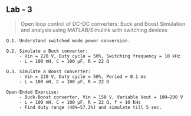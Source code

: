 ## Lab - 3

> Open loop control of DC-DC converters: Buck and Boost
Simulation and analysis using MATLAB/Simulink with switching devices

```
Q.1. Understand switched mode power conversion.

Q.2. Simulate a Buck converter:
     - Vin = 220 V, Duty cycle = 50%, Switching frequency = 10 kHz
     - L = 100 mH, C = 100 µF, R = 22 Ω

Q.3. Simulate a Boost converter:
     - Vin = 220 V, Duty cycle = 50%, Period = 0.1 ms
     - L = 100 mH, C = 100 µF, R = 22 Ω

Open-Ended Exercise:
     - Buck-Boost converter, Vin = 150 V, Variable Vout = 100–200 V
     - L = 100 mH, C = 100 µF, R = 22 Ω, f = 10 kHz
     - Find duty range (40%–57.2%) and simulate till 5 sec.
```